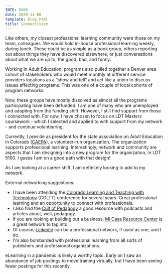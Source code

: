 ```yaml
---
INTE: 5660
date: 2020-11-08
template: blog.html
title: Connectivism
---
```


Like others, my closest professional learning community were those on my team, colleagues. We would hold in-house professional learning weekly, during lunch. These could be as simple as a book group, others reporting out about things they have discovered elsewhere, or just conversations about what we are up to, the good, bad, and funny.

Working in Adult Education, programs also pulled together a Denver area cohort of stakeholders who would meet monthly at different service providers locations as a “show and tell” and act like a union to discuss issues affecting programs. This was one of a couple of local cohorts of program networks.

Now, these groups have mostly dissolved as almost all the programs participating have been defunded. I am one of many who are unemployed and adapting from the funding shift. However, I still find support from those I connected with. For now, I have chosen to focus on LDT Masters coursework - which I selected and applied to with support from my network - and continue volunteering.

Currently, I preside as president for the state association on Adult Education in Colorado ([CAEPA](https://www.caepa.org/)), a volunteer-run organization. The organization supports professional learning. Interestingly, network and community are aspects that I am designing into a new program for the organization, in LDT 5100. I guess I am on a good path with that design!

As I am looking at a career shift, I am definitely looking to add to my network.

External networking suggestions:

-   I have been attending the [Colorado Learning and Teaching with Technology](https://www.cu.edu/coltt) (COLTT) conference for several years. Great professional learning and an opportunity to connect with professionals.
-   I also find the [Cult of Pedagogy](https://www.cultofpedagogy.com/) a good resource with podcasts and articles about, well, pedagogy.
-   If you are looking at building out a business, [Mi Casa Resource Center](https://micasaresourcecenter.org/) is a great network to tap into.
-   Of course, [LinkedIn](https://www.linkedin.com/in/jason-k-17111717) can be a professional network, if used as one, and I do.
-   I'm also bombarded with professional learning from all sorts of publishers and professional organizations.

eLearning in a pandemic is likely a worthy topic. Early on I saw an abundance of job postings to move training virtually, but I have been seeing fewer postings for this recently.
